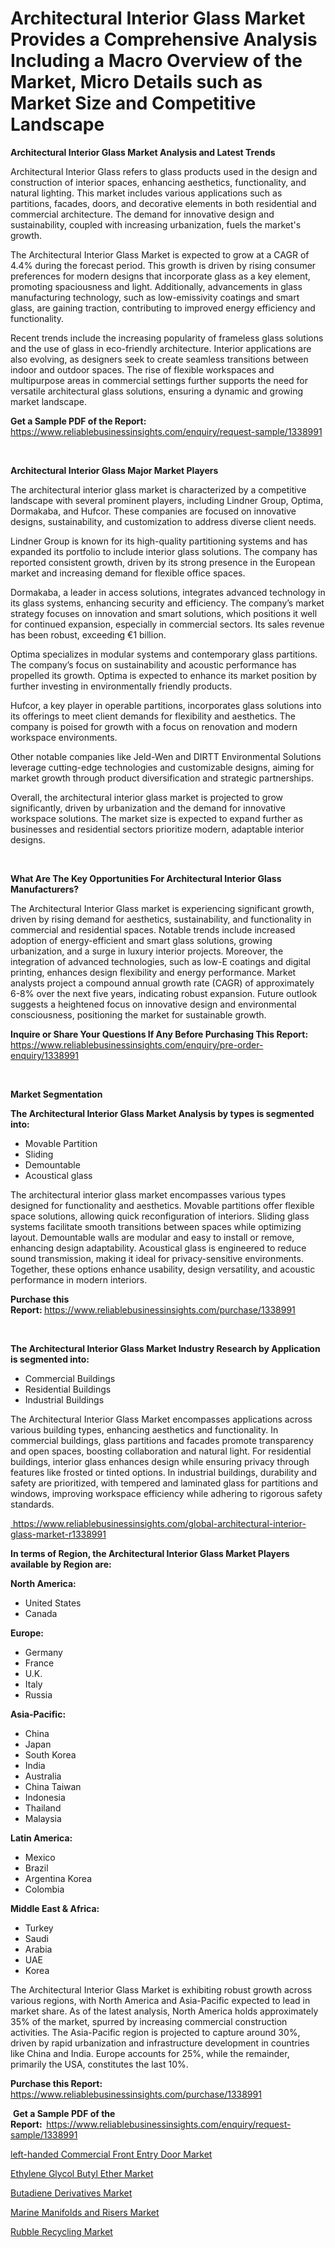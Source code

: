 <p><h1>Architectural Interior Glass Market Provides a Comprehensive Analysis Including a Macro Overview of the Market, Micro Details such as Market Size and Competitive Landscape</h1></p><p><strong>Architectural Interior Glass Market Analysis and Latest Trends</strong></p>
<p><p>Architectural Interior Glass refers to glass products used in the design and construction of interior spaces, enhancing aesthetics, functionality, and natural lighting. This market includes various applications such as partitions, facades, doors, and decorative elements in both residential and commercial architecture. The demand for innovative design and sustainability, coupled with increasing urbanization, fuels the market's growth.</p><p>The Architectural Interior Glass Market is expected to grow at a CAGR of 4.4% during the forecast period. This growth is driven by rising consumer preferences for modern designs that incorporate glass as a key element, promoting spaciousness and light. Additionally, advancements in glass manufacturing technology, such as low-emissivity coatings and smart glass, are gaining traction, contributing to improved energy efficiency and functionality.</p><p>Recent trends include the increasing popularity of frameless glass solutions and the use of glass in eco-friendly architecture. Interior applications are also evolving, as designers seek to create seamless transitions between indoor and outdoor spaces. The rise of flexible workspaces and multipurpose areas in commercial settings further supports the need for versatile architectural glass solutions, ensuring a dynamic and growing market landscape.</p></p>
<p><strong>Get a Sample PDF of the Report:&nbsp;</strong> <a href="https://www.reliablebusinessinsights.com/enquiry/request-sample/1338991?utm_campaign=60&utm_medium=2&utm_source=Github&utm_content=ia&utm_term=19112024&utm_id=architectural-interior-glass">https://www.reliablebusinessinsights.com/enquiry/request-sample/1338991</a></p>
<p>&nbsp;</p>
<p><strong>Architectural Interior Glass Major Market Players</strong></p>
<p><p>The architectural interior glass market is characterized by a competitive landscape with several prominent players, including Lindner Group, Optima, Dormakaba, and Hufcor. These companies are focused on innovative designs, sustainability, and customization to address diverse client needs.</p><p>Lindner Group is known for its high-quality partitioning systems and has expanded its portfolio to include interior glass solutions. The company has reported consistent growth, driven by its strong presence in the European market and increasing demand for flexible office spaces.</p><p>Dormakaba, a leader in access solutions, integrates advanced technology in its glass systems, enhancing security and efficiency. The company’s market strategy focuses on innovation and smart solutions, which positions it well for continued expansion, especially in commercial sectors. Its sales revenue has been robust, exceeding €1 billion.</p><p>Optima specializes in modular systems and contemporary glass partitions. The company’s focus on sustainability and acoustic performance has propelled its growth. Optima is expected to enhance its market position by further investing in environmentally friendly products.</p><p>Hufcor, a key player in operable partitions, incorporates glass solutions into its offerings to meet client demands for flexibility and aesthetics. The company is poised for growth with a focus on renovation and modern workspace environments.</p><p>Other notable companies like Jeld-Wen and DIRTT Environmental Solutions leverage cutting-edge technologies and customizable designs, aiming for market growth through product diversification and strategic partnerships. </p><p>Overall, the architectural interior glass market is projected to grow significantly, driven by urbanization and the demand for innovative workspace solutions. The market size is expected to expand further as businesses and residential sectors prioritize modern, adaptable interior designs.</p></p>
<p>&nbsp;</p>
<p><strong>What Are The Key Opportunities For Architectural Interior Glass Manufacturers?</strong></p>
<p><p>The Architectural Interior Glass market is experiencing significant growth, driven by rising demand for aesthetics, sustainability, and functionality in commercial and residential spaces. Notable trends include increased adoption of energy-efficient and smart glass solutions, growing urbanization, and a surge in luxury interior projects. Moreover, the integration of advanced technologies, such as low-E coatings and digital printing, enhances design flexibility and energy performance. Market analysts project a compound annual growth rate (CAGR) of approximately 6-8% over the next five years, indicating robust expansion. Future outlook suggests a heightened focus on innovative design and environmental consciousness, positioning the market for sustainable growth.</p></p>
<p><strong>Inquire or Share Your Questions If Any Before Purchasing This Report:</strong> <a href="https://www.reliablebusinessinsights.com/enquiry/pre-order-enquiry/1338991?utm_campaign=60&utm_medium=2&utm_source=Github&utm_content=ia&utm_term=19112024&utm_id=architectural-interior-glass">https://www.reliablebusinessinsights.com/enquiry/pre-order-enquiry/1338991</a></p>
<p>&nbsp;</p>
<p><strong>Market Segmentation</strong></p>
<p><strong>The Architectural Interior Glass Market Analysis by types is segmented into:</strong></p>
<p><ul><li>Movable Partition</li><li>Sliding</li><li>Demountable</li><li>Acoustical glass</li></ul></p>
<p><p>The architectural interior glass market encompasses various types designed for functionality and aesthetics. Movable partitions offer flexible space solutions, allowing quick reconfiguration of interiors. Sliding glass systems facilitate smooth transitions between spaces while optimizing layout. Demountable walls are modular and easy to install or remove, enhancing design adaptability. Acoustical glass is engineered to reduce sound transmission, making it ideal for privacy-sensitive environments. Together, these options enhance usability, design versatility, and acoustic performance in modern interiors.</p></p>
<p><strong>Purchase this Report:&nbsp;</strong><a href="https://www.reliablebusinessinsights.com/purchase/1338991?utm_campaign=60&utm_medium=2&utm_source=Github&utm_content=ia&utm_term=19112024&utm_id=architectural-interior-glass">https://www.reliablebusinessinsights.com/purchase/1338991</a></p>
<p>&nbsp;</p>
<p><strong>The Architectural Interior Glass Market Industry Research by Application is segmented into:</strong></p>
<p><ul><li>Commercial Buildings</li><li>Residential Buildings</li><li>Industrial Buildings</li></ul></p>
<p><p>The Architectural Interior Glass Market encompasses applications across various building types, enhancing aesthetics and functionality. In commercial buildings, glass partitions and facades promote transparency and open spaces, boosting collaboration and natural light. For residential buildings, interior glass enhances design while ensuring privacy through features like frosted or tinted options. In industrial buildings, durability and safety are prioritized, with tempered and laminated glass for partitions and windows, improving workspace efficiency while adhering to rigorous safety standards.</p></p>
<p><a href="https://www.reliablebusinessinsights.com/global-architectural-interior-glass-market-r1338991?utm_campaign=60&utm_medium=2&utm_source=Github&utm_content=ia&utm_term=19112024&utm_id=architectural-interior-glass">&nbsp;https://www.reliablebusinessinsights.com/global-architectural-interior-glass-market-r1338991</a></p>
<p><strong>In terms of Region, the Architectural Interior Glass Market Players available by Region are:</strong></p>
<p>
    <p> <strong> North America: </strong>
        <ul>
            <li>United States</li>
            <li>Canada</li>
        </ul>
        </p> 
    <p> <strong> Europe: </strong>
        <ul>
            <li>Germany</li>
            <li>France</li>
            <li>U.K.</li>
            <li>Italy</li>
            <li>Russia</li>
        </ul>
        </p> 
    <p> <strong> Asia-Pacific: </strong>
        <ul>
            <li>China</li>
            <li>Japan</li>
            <li>South Korea</li>
            <li>India</li>
            <li>Australia</li>
            <li>China Taiwan</li>
            <li>Indonesia</li>
            <li>Thailand</li>
            <li>Malaysia</li>
        </ul>
        </p> 
    <p> <strong> Latin America: </strong>
        <ul>
            <li>Mexico</li>
            <li>Brazil</li>
            <li>Argentina Korea</li>
            <li>Colombia</li>
        </ul>
        </p> 
    <p> <strong> Middle East & Africa: </strong>
        <ul>
            <li>Turkey</li>
            <li>Saudi</li>
            <li>Arabia</li>
            <li>UAE</li>
            <li>Korea</li>
        </ul>
    </p>
    </p>
<p><p>The Architectural Interior Glass Market is exhibiting robust growth across various regions, with North America and Asia-Pacific expected to lead in market share. As of the latest analysis, North America holds approximately 35% of the market, spurred by increasing commercial construction activities. The Asia-Pacific region is projected to capture around 30%, driven by rapid urbanization and infrastructure development in countries like China and India. Europe accounts for 25%, while the remainder, primarily the USA, constitutes the last 10%.</p></p>
<p><strong>Purchase this Report: </strong><a href="https://www.reliablebusinessinsights.com/purchase/1338991?utm_campaign=60&utm_medium=2&utm_source=Github&utm_content=ia&utm_term=19112024&utm_id=architectural-interior-glass">https://www.reliablebusinessinsights.com/purchase/1338991</a></p>
<p>&nbsp;<strong>Get a Sample PDF of the Report:&nbsp;&nbsp;</strong><a href="https://www.reliablebusinessinsights.com/enquiry/request-sample/1338991?utm_campaign=60&utm_medium=2&utm_source=Github&utm_content=ia&utm_term=19112024&utm_id=architectural-interior-glass">https://www.reliablebusinessinsights.com/enquiry/request-sample/1338991</a></p>
<p><strong></strong></p>
<p><p><a href="https://github.com/AshrafKhan865/Market-Research-Report-List-1/blob/main/left-handed-commercial-front-entry-door-market.md?utm_campaign=60&utm_medium=2&utm_source=Github&utm_content=ia&utm_term=19112024&utm_id=architectural-interior-glass">left-handed Commercial Front Entry Door Market</a></p><p><a href="https://www.linkedin.com/pulse/ethylene-glycol-butyl-ether-momentum-charting-96-cagr-path-2024-2031-fo5df?utm_campaign=60&utm_medium=2&utm_source=Github&utm_content=ia&utm_term=19112024&utm_id=architectural-interior-glass">Ethylene Glycol Butyl Ether Market</a></p><p><a href="https://www.linkedin.com/pulse/butadiene-derivatives-market-forecasts-trends-impact-analysis-g7gje?utm_campaign=60&utm_medium=2&utm_source=Github&utm_content=ia&utm_term=19112024&utm_id=architectural-interior-glass">Butadiene Derivatives Market</a></p><p><a href="https://issuu.com/reportprime-2/docs/marine-manifolds-and-risers-market-_a329f8c7bfed99?utm_campaign=60&utm_medium=2&utm_source=Github&utm_content=ia&utm_term=19112024&utm_id=architectural-interior-glass">Marine Manifolds and Risers Market</a></p><p><a href="https://issuu.com/reportprime-2/docs/rubble-recycling-market-size-2030.p_44e9c3e76b5cd3?utm_campaign=60&utm_medium=2&utm_source=Github&utm_content=ia&utm_term=19112024&utm_id=architectural-interior-glass">Rubble Recycling Market</a></p></p>